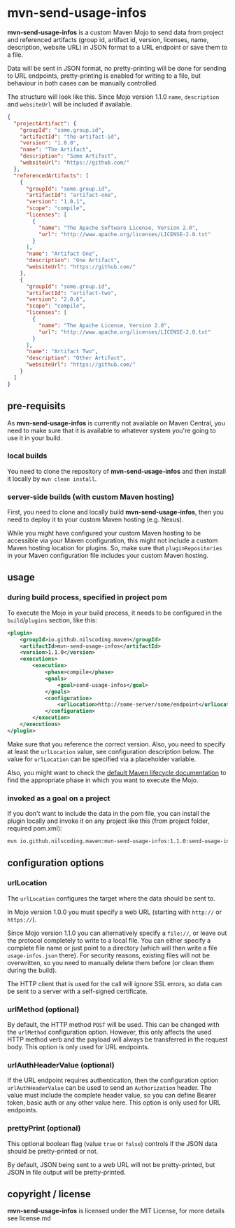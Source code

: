 # mvn-send-usage-infos

**mvn-send-usage-infos** is a custom Maven Mojo to send data from project and referenced artifacts (group id, artifact id, version, licenses, name, description, website URL) in JSON format to a URL endpoint or save them to a file.

Data will be sent in JSON format, no pretty-printing will be done for sending to URL endpoints, pretty-printing is enabled for writing to a file, but behaviour in both cases can be manually controlled.

The structure will look like this. Since Mojo version 1.1.0 `name`, `description` and `websiteUrl` will be included if available.
```json
{
  "projectArtifact": {
    "groupId": "some.group.id",
    "artifactId": "the-artifact-id",
    "version": "1.0.0",
    "name": "The Artifact",
    "description": "Some Artifact",
    "websiteUrl": "https://github.com/"
  },
  "referencedArtifacts": [
    {
      "groupId": "some.group.id",
      "artifactId": "artifact-one",
      "version": "1.0.1",
      "scope": "compile",
      "licenses": [
        {
          "name": "The Apache Software License, Version 2.0",
          "url": "http://www.apache.org/licenses/LICENSE-2.0.txt"
        }
      ],
      "name": "Artifact One",
      "description": "One Artifact",
      "websiteUrl": "https://github.com/"
    },
    {
      "groupId": "some.group.id",
      "artifactId": "artifact-two",
      "version": "2.0.6",
      "scope": "compile",
      "licenses": [
        {
          "name": "The Apache License, Version 2.0",
          "url": "http://www.apache.org/licenses/LICENSE-2.0.txt"
        }
      ],
      "name": "Artifact Two",
      "description": "Other Artifact",
      "websiteUrl": "https://github.com/"
    }    
  ]
}
```

## pre-requisits
As **mvn-send-usage-infos** is currently not available on Maven Central, you need to make sure that it is available to whatever system you're going to use it in your build.

### local builds
You need to clone the repository of **mvn-send-usage-infos** and then install it locally by `mvn clean install`.

### server-side builds (with custom Maven hosting)
First, you need to clone and locally build **mvn-send-usage-infos**, then you need to deploy it to your custom Maven hosting (e.g. Nexus).

While you might have configured your custom Maven hosting to be accessible via your Maven configuration, this might not include a custom Maven hosting location for plugins. So, make sure that `pluginRepositories` in your Maven configuration file includes your custom Maven hosting.

## usage

### during build process, specified in project pom

To execute the Mojo in your build process, it needs to be configured in the `build`/`plugins` section, like this:
```xml
<plugin>
    <groupId>io.github.nilscoding.maven</groupId>
    <artifactId>mvn-send-usage-infos</artifactId>
    <version>1.1.0</version>
    <executions>
        <execution>
            <phase>compile</phase>
            <goals>
                <goal>send-usage-infos</goal>
            </goals>
            <configuration>
                <urlLocation>http://some-server/some/endpoint</urlLocation>
            </configuration>
        </execution>
    </executions>
</plugin>
```

Make sure that you reference the correct version. Also, you need to specify at least the `urlLocation` value, see configuration description below. The value for `urlLocation` can be specified via a placeholder variable.

Also, you might want to check the [default Maven lifecycle documentation](https://maven.apache.org/guides/introduction/introduction-to-the-lifecycle.html#default-lifecycle) to find the appropriate phase in which you want to execute the Mojo.

### invoked as a goal on a project

If you don't want to include the data in the pom file, you can install the plugin locally and invoke it on any project like this (from project folder, required pom.xml):

```bash
mvn io.github.nilscoding.maven:mvn-send-usage-infos:1.1.0:send-usage-infos -DurlLocation="http://some-server/"
```

## configuration options

### urlLocation
The `urlLocation` configures the target where the data should be sent to.

In Mojo version 1.0.0 you must specify a web URL (starting with `http://` or `https://`).

Since Mojo version 1.1.0 you can alternatively specify a `file://`, or leave out the protocol completely to write to a local file.
You can either specify a complete file name or just point to a directory (which will then write a file `usage-infos.json` there).
For security reasons, existing files will not be overwritten, so you need to manually delete them before (or clean them during the build).

The HTTP client that is used for the call will ignore SSL errors, so data can be sent to a server with a self-signed certificate.

### urlMethod (optional)
By default, the HTTP method `POST` will be used. This can be changed with the `urlMethod` configuration option. However, this only affects the used HTTP method verb and the payload will always be transferred in the request body. This option is only used for URL endpoints.

### urlAuthHeaderValue (optional)
If the URL endpoint requires authentication, then the configuration option `urlAuthHeaderValue` can be used to send an `Authorization` header. The value must include the complete header value, so you can define Bearer token, basic auth or any other value here.  This option is only used for URL endpoints.

### prettyPrint (optional)
This optional boolean flag (value `true` or `false`) controls if the JSON data should be pretty-printed or not.

By default, JSON being sent to a web URL will not be pretty-printed, but JSON in file output will be pretty-printed.

## copyright / license

**mvn-send-usage-infos** is licensed under the MIT License, for more details see license.md